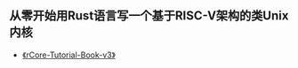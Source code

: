 ## 从零开始用Rust语言写一个基于RISC-V架构的类Unix内核


+ [《rCore-Tutorial-Book-v3》](https://rcore-os.github.io/rCore-Tutorial-Book-v3/)